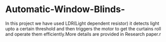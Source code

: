 # Automatic-Window-Blinds-
In this project we have used LDR(Light dependent resistor) it detects light upto a certain threshold and then triggers the motor to get the curtains roll and operate them efficiently.More details are provided in Research paper.r
